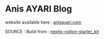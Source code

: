 # Anis AYARI Blog

website available here : [anisayari.com](https://anisayari.com)

SOURCE :
Build from : [nextjs-notion-starter_kit](https://github.com/transitive-bullshit/nextjs-notion-starter-kit)
